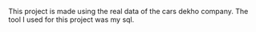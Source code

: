 This project is made using the real data of the cars dekho company. The tool I used for this project was my sql.
